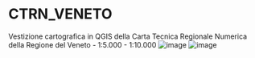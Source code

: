 # CTRN_VENETO
Vestizione cartografica in QGIS della Carta Tecnica Regionale Numerica della Regione del Veneto - 1:5.000 - 1:10.000
![image](https://github.com/bettellam/CTRN_VENETO/assets/23143342/577a63ef-b6bd-43cd-a825-756432256a37)
![image](https://github.com/bettellam/CTRN_VENETO/assets/23143342/95e50a68-958c-4e11-a133-c5a5c83c6203)


